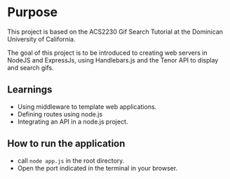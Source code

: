 # Purpose

This project is based on the ACS2230 Gif Search Tutorial at the Dominican University of California.

The goal of this project is to be introduced to creating web servers in NodeJS and ExpressJs, using Handlebars.js and the Tenor API to display and search gifs.

## Learnings

- Using middleware to template web applications.
- Defining routes using node.js
- Integrating an API in a node.js project.

## How to run the application

- call `node app.js` in the root directory.
- Open the port indicated in the terminal in your browser.
